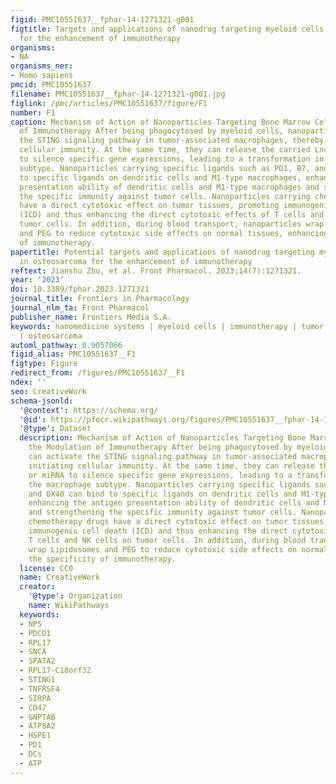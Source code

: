 ```yaml
---
figid: PMC10551637__fphar-14-1271321-g001
figtitle: Targets and applications of nanodrug targeting myeloid cells in osteosarcoma
  for the enhancement of immunotherapy
organisms:
- NA
organisms_ner:
- Homo sapiens
pmcid: PMC10551637
filename: PMC10551637__fphar-14-1271321-g001.jpg
figlink: /pmc/articles/PMC10551637/figure/F1
number: F1
caption: Mechanism of Action of Nanoparticles Targeting Bone Marrow Cells in the Modulation
  of Immunotherapy After being phagocytosed by myeloid cells, nanoparticles can activate
  the STING signaling pathway in tumor-associated macrophages, thereby initiating
  cellular immunity. At the same time, they can release the carried LncRNA or miRNA
  to silence specific gene expressions, leading to a transformation in the macrophage
  subtype. Nanoparticles carrying specific ligands such as PD1, B7, and OX40 can bind
  to specific ligands on dendritic cells and M1-type macrophages, enhancing the antigen
  presentation ability of dendritic cells and M1-type macrophages and strengthening
  the specific immunity against tumor cells. Nanoparticles carrying chemotherapy drugs
  have a direct cytotoxic effect on tumor tissues, promoting immunogenic cell death
  (ICD) and thus enhancing the direct cytotoxic effects of T cells and NK cells on
  tumor cells. In addition, during blood transport, nanoparticles wrap Lipidosomes
  and PEG to reduce cytotoxic side effects on normal tissues, enhancing the specificity
  of immunotherapy.
papertitle: Potential targets and applications of nanodrug targeting myeloid cells
  in osteosarcoma for the enhancement of immunotherapy
reftext: Jianshu Zhu, et al. Front Pharmacol. 2023;14(7):1271321.
year: '2023'
doi: 10.3389/fphar.2023.1271321
journal_title: Frontiers in Pharmacology
journal_nlm_ta: Front Pharmacol
publisher_name: Frontiers Media S.A.
keywords: nanomedicine systems | myeloid cells | immunotherapy | tumor immune microenvironment
  | osteosarcoma
automl_pathway: 0.9057066
figid_alias: PMC10551637__F1
figtype: Figure
redirect_from: /figures/PMC10551637__F1
ndex: ''
seo: CreativeWork
schema-jsonld:
  '@context': https://schema.org/
  '@id': https://pfocr.wikipathways.org/figures/PMC10551637__fphar-14-1271321-g001.html
  '@type': Dataset
  description: Mechanism of Action of Nanoparticles Targeting Bone Marrow Cells in
    the Modulation of Immunotherapy After being phagocytosed by myeloid cells, nanoparticles
    can activate the STING signaling pathway in tumor-associated macrophages, thereby
    initiating cellular immunity. At the same time, they can release the carried LncRNA
    or miRNA to silence specific gene expressions, leading to a transformation in
    the macrophage subtype. Nanoparticles carrying specific ligands such as PD1, B7,
    and OX40 can bind to specific ligands on dendritic cells and M1-type macrophages,
    enhancing the antigen presentation ability of dendritic cells and M1-type macrophages
    and strengthening the specific immunity against tumor cells. Nanoparticles carrying
    chemotherapy drugs have a direct cytotoxic effect on tumor tissues, promoting
    immunogenic cell death (ICD) and thus enhancing the direct cytotoxic effects of
    T cells and NK cells on tumor cells. In addition, during blood transport, nanoparticles
    wrap Lipidosomes and PEG to reduce cytotoxic side effects on normal tissues, enhancing
    the specificity of immunotherapy.
  license: CC0
  name: CreativeWork
  creator:
    '@type': Organization
    name: WikiPathways
  keywords:
  - NPS
  - PDCD1
  - RPL17
  - SNCA
  - SPATA2
  - RPL17-C18orf32
  - STING1
  - TNFRSF4
  - SIRPA
  - CD47
  - GNPTAB
  - ATP8A2
  - HSPE1
  - PD1
  - DCs
  - ATP
---
```

